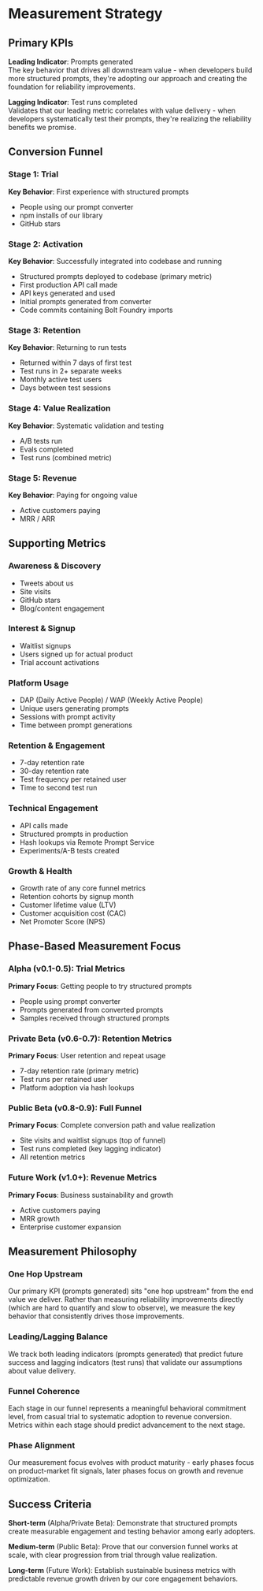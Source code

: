 # Measurement Strategy

## Primary KPIs

**Leading Indicator**: Prompts generated  
The key behavior that drives all downstream value - when developers build more structured prompts, they're adopting our approach and creating the foundation for reliability improvements.

**Lagging Indicator**: Test runs completed  
Validates that our leading metric correlates with value delivery - when developers systematically test their prompts, they're realizing the reliability benefits we promise.

## Conversion Funnel

### Stage 1: Trial
**Key Behavior**: First experience with structured prompts
- People using our prompt converter
- npm installs of our library
- GitHub stars

### Stage 2: Activation  
**Key Behavior**: Successfully integrated into codebase and running
- Structured prompts deployed to codebase (primary metric)
- First production API call made
- API keys generated and used
- Initial prompts generated from converter
- Code commits containing Bolt Foundry imports

### Stage 3: Retention
**Key Behavior**: Returning to run tests
- Returned within 7 days of first test
- Test runs in 2+ separate weeks
- Monthly active test users
- Days between test sessions

### Stage 4: Value Realization
**Key Behavior**: Systematic validation and testing
- A/B tests run
- Evals completed
- Test runs (combined metric)

### Stage 5: Revenue
**Key Behavior**: Paying for ongoing value
- Active customers paying
- MRR / ARR

## Supporting Metrics

### Awareness & Discovery
- Tweets about us
- Site visits
- GitHub stars
- Blog/content engagement

### Interest & Signup
- Waitlist signups
- Users signed up for actual product
- Trial account activations

### Platform Usage
- DAP (Daily Active People) / WAP (Weekly Active People)
- Unique users generating prompts
- Sessions with prompt activity
- Time between prompt generations

### Retention & Engagement
- 7-day retention rate
- 30-day retention rate
- Test frequency per retained user
- Time to second test run

### Technical Engagement
- API calls made
- Structured prompts in production
- Hash lookups via Remote Prompt Service
- Experiments/A-B tests created

### Growth & Health
- Growth rate of any core funnel metrics
- Retention cohorts by signup month
- Customer lifetime value (LTV)
- Customer acquisition cost (CAC)
- Net Promoter Score (NPS)

## Phase-Based Measurement Focus

### Alpha (v0.1-0.5): Trial Metrics
**Primary Focus**: Getting people to try structured prompts
- People using prompt converter
- Prompts generated from converted prompts
- Samples received through structured prompts

### Private Beta (v0.6-0.7): Retention Metrics  
**Primary Focus**: User retention and repeat usage
- 7-day retention rate (primary metric)
- Test runs per retained user
- Platform adoption via hash lookups

### Public Beta (v0.8-0.9): Full Funnel
**Primary Focus**: Complete conversion path and value realization
- Site visits and waitlist signups (top of funnel)
- Test runs completed (key lagging indicator)
- All retention metrics

### Future Work (v1.0+): Revenue Metrics
**Primary Focus**: Business sustainability and growth
- Active customers paying
- MRR growth
- Enterprise customer expansion

## Measurement Philosophy

### One Hop Upstream
Our primary KPI (prompts generated) sits "one hop upstream" from the end value we deliver. Rather than measuring reliability improvements directly (which are hard to quantify and slow to observe), we measure the key behavior that consistently drives those improvements.

### Leading/Lagging Balance
We track both leading indicators (prompts generated) that predict future success and lagging indicators (test runs) that validate our assumptions about value delivery.

### Funnel Coherence
Each stage in our funnel represents a meaningful behavioral commitment level, from casual trial to systematic adoption to revenue conversion. Metrics within each stage should predict advancement to the next stage.

### Phase Alignment
Our measurement focus evolves with product maturity - early phases focus on product-market fit signals, later phases focus on growth and revenue optimization.

## Success Criteria

**Short-term** (Alpha/Private Beta): Demonstrate that structured prompts create measurable engagement and testing behavior among early adopters.

**Medium-term** (Public Beta): Prove that our conversion funnel works at scale, with clear progression from trial through value realization.

**Long-term** (Future Work): Establish sustainable business metrics with predictable revenue growth driven by our core engagement behaviors.